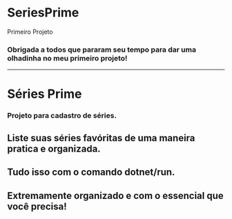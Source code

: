 # SeriesPrime
Primeiro Projeto
### Obrigada a todos que pararam seu tempo para dar uma olhadinha no meu primeiro projeto!

-----------------------------------

# Séries Prime

### Projeto para cadastro de séries.

## Liste suas séries favóritas de uma maneira pratica e organizada.
## Tudo isso com o comando dotnet/run.
## Extremamente organizado e com o essencial que você precisa!
